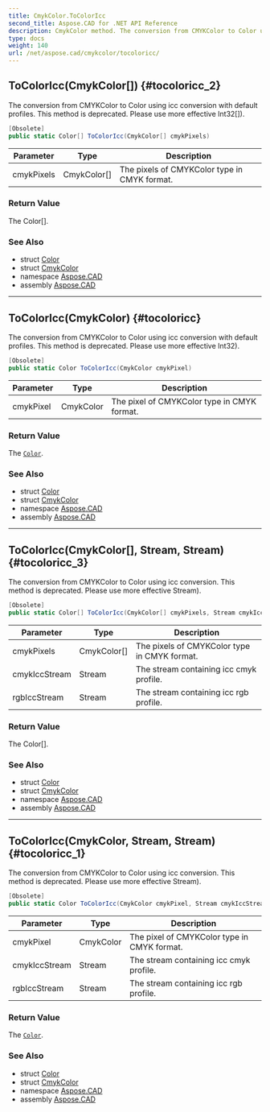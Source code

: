```yaml
---
title: CmykColor.ToColorIcc
second_title: Aspose.CAD for .NET API Reference
description: CmykColor method. The conversion from CMYKColor to Color using icc conversion with default profiles. This method is deprecated. Please use more effective Int32
type: docs
weight: 140
url: /net/aspose.cad/cmykcolor/tocoloricc/
---
```

## ToColorIcc(CmykColor[]) {#tocoloricc_2}

The conversion from CMYKColor to Color using icc conversion with default profiles. This method is deprecated. Please use more effective Int32[]).

```csharp
[Obsolete]
public static Color[] ToColorIcc(CmykColor[] cmykPixels)
```

| Parameter | Type | Description |
| --- | --- | --- |
| cmykPixels | CmykColor[] | The pixels of CMYKColor type in CMYK format. |

### Return Value

The Color[].

### See Also

* struct [Color](../../color/)
* struct [CmykColor](../)
* namespace [Aspose.CAD](../../../aspose.cad/)
* assembly [Aspose.CAD](../../../)

---

## ToColorIcc(CmykColor) {#tocoloricc}

The conversion from CMYKColor to Color using icc conversion with default profiles. This method is deprecated. Please use more effective Int32).

```csharp
[Obsolete]
public static Color ToColorIcc(CmykColor cmykPixel)
```

| Parameter | Type | Description |
| --- | --- | --- |
| cmykPixel | CmykColor | The pixel of CMYKColor type in CMYK format. |

### Return Value

The [`Color`](../../color/).

### See Also

* struct [Color](../../color/)
* struct [CmykColor](../)
* namespace [Aspose.CAD](../../../aspose.cad/)
* assembly [Aspose.CAD](../../../)

---

## ToColorIcc(CmykColor[], Stream, Stream) {#tocoloricc_3}

The conversion from CMYKColor to Color using icc conversion. This method is deprecated. Please use more effective Stream).

```csharp
[Obsolete]
public static Color[] ToColorIcc(CmykColor[] cmykPixels, Stream cmykIccStream, Stream rgbIccStream)
```

| Parameter | Type | Description |
| --- | --- | --- |
| cmykPixels | CmykColor[] | The pixels of CMYKColor type in CMYK format. |
| cmykIccStream | Stream | The stream containing icc cmyk profile. |
| rgbIccStream | Stream | The stream containing icc rgb profile. |

### Return Value

The Color[].

### See Also

* struct [Color](../../color/)
* struct [CmykColor](../)
* namespace [Aspose.CAD](../../../aspose.cad/)
* assembly [Aspose.CAD](../../../)

---

## ToColorIcc(CmykColor, Stream, Stream) {#tocoloricc_1}

The conversion from CMYKColor to Color using icc conversion. This method is deprecated. Please use more effective Stream).

```csharp
[Obsolete]
public static Color ToColorIcc(CmykColor cmykPixel, Stream cmykIccStream, Stream rgbIccStream)
```

| Parameter | Type | Description |
| --- | --- | --- |
| cmykPixel | CmykColor | The pixel of CMYKColor type in CMYK format. |
| cmykIccStream | Stream | The stream containing icc cmyk profile. |
| rgbIccStream | Stream | The stream containing icc rgb profile. |

### Return Value

The [`Color`](../../color/).

### See Also

* struct [Color](../../color/)
* struct [CmykColor](../)
* namespace [Aspose.CAD](../../../aspose.cad/)
* assembly [Aspose.CAD](../../../)


